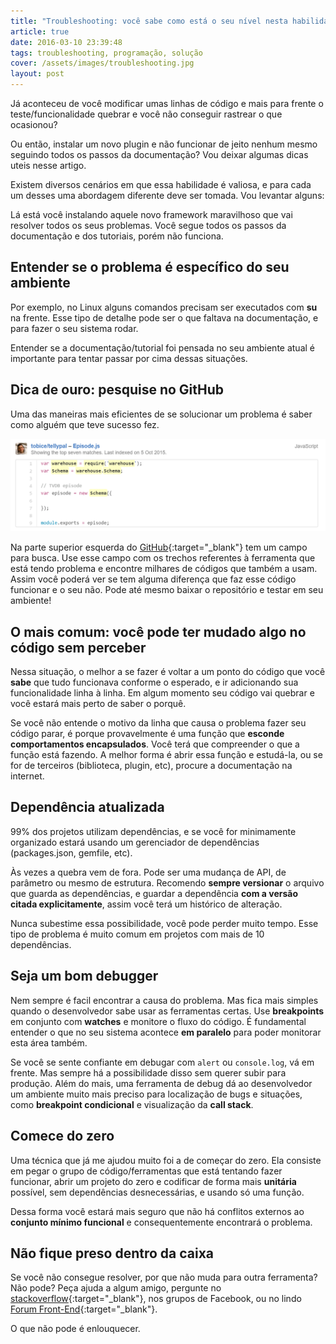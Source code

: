 ```yaml
---
title: "Troubleshooting: você sabe como está o seu nível nesta habilidade?"
article: true
date: 2016-03-10 23:39:48
tags: troubleshooting, programação, solução
cover: /assets/images/troubleshooting.jpg
layout: post
---
```


Já aconteceu de você modificar umas linhas de código e mais para frente o teste/funcionalidade quebrar e você não conseguir rastrear o que ocasionou?

<!-- more -->

Ou então, instalar um novo plugin e não funcionar de jeito nenhum mesmo seguindo todos os passos da documentação? Vou deixar algumas dicas uteis nesse artigo.

Existem diversos cenários em que essa habilidade é valiosa, e para cada um desses uma abordagem diferente deve ser tomada. Vou levantar alguns:

Lá está você instalando aquele novo framework maravilhoso que vai resolver todos os seus problemas. Você segue todos os passos da documentação e dos tutoriais, porém não funciona.

## Entender se o problema é específico do seu ambiente

Por exemplo, no Linux alguns comandos precisam ser executados com **su** na frente. Esse tipo de detalhe pode ser o que faltava na documentação, e para fazer o seu sistema rodar. 

Entender se a documentação/tutorial foi pensada no seu ambiente atual é importante para tentar passar por cima dessas situações.

## Dica de ouro: pesquise no GitHub

Uma das maneiras mais eficientes de se solucionar um problema é saber como alguém que teve sucesso fez.

![Resultado de pesquisa do GitHub](/assets/images/github-search.png)

Na parte superior esquerda do [GitHub](http://github.com){:target="_blank"} tem um campo para busca. Use esse campo com os trechos referentes à ferramenta que está tendo problema e encontre milhares de códigos que também a usam. Assim você poderá ver se tem alguma diferença que faz esse código funcionar e o seu não. Pode até mesmo baixar o repositório e testar em seu ambiente!

## O mais comum: você pode ter mudado algo no código sem perceber

Nessa situação, o melhor a se fazer é voltar a um ponto do código que você **sabe** que tudo funcionava conforme o esperado, e ir adicionando sua funcionalidade linha à linha. Em algum momento seu código vai quebrar e você estará mais perto de saber o porquê.

Se você não entende o motivo da linha que causa o problema fazer seu código parar, é porque provavelmente é uma função que **esconde comportamentos encapsulados**. Você terá que compreender o que a função está fazendo. A melhor forma é abrir essa função e estudá-la, ou se for de terceiros (biblioteca, plugin, etc), procure a documentação na internet.

## Dependência atualizada

99% dos projetos utilizam dependências, e se você for minimamente organizado estará usando um gerenciador de dependências (packages.json, gemfile, etc).

Às vezes a quebra vem de fora. Pode ser uma mudança de API, de parâmetro ou mesmo de estrutura. Recomendo **sempre versionar** o arquivo que guarda as dependências, e guardar a dependência **com a versão citada explicitamente**, assim você terá um histórico de alteração.

Nunca subestime essa possibilidade, você pode perder muito tempo. Esse tipo de problema é muito comum em projetos com mais de 10 dependências.

## Seja um bom debugger

Nem sempre é facil encontrar a causa do problema. Mas fica mais simples quando o desenvolvedor sabe usar as ferramentas certas. Use **breakpoints** em conjunto com **watches** e monitore o fluxo do código. É fundamental entender o que no seu sistema acontece **em paralelo** para poder monitorar esta área também.

Se você se sente confiante em debugar com ``alert`` ou ``console.log``, vá em frente. Mas sempre há a possibilidade disso sem querer subir para produção. Além do mais, uma ferramenta de debug dá ao desenvolvedor um ambiente muito mais preciso para localização de bugs e situações, como **breakpoint condicional** e visualização da **call stack**.

## Comece do zero

Uma técnica que já me ajudou muito foi a de começar do zero. Ela consiste em pegar o grupo de código/ferramentas que está tentando fazer funcionar, abrir um projeto do zero e codificar de forma mais **unitária** possível, sem dependências desnecessárias, e usando só uma função.

Dessa forma você estará mais seguro que não há conflitos externos ao **conjunto mínimo funcional** e consequentemente encontrará o problema.

## Não fique preso dentro da caixa

Se você não consegue resolver, por que não muda para outra ferramenta? Não pode? Peça ajuda a algum amigo, pergunte no [stackoverflow](http://stackoverflow.com/){:target="_blank"}, nos grupos de Facebook, ou no lindo [Forum Front-End](https://github.com/frontendbr/forum/issues){:target="_blank"}. 

O que não pode é enlouquecer.
